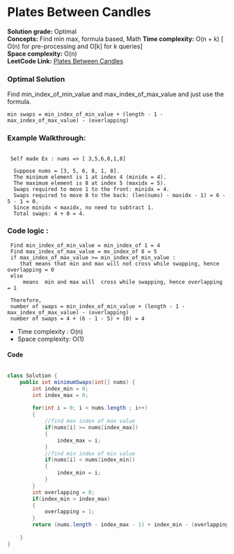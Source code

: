 # Plates Between Candles

**Solution grade:** Optimal  
**Concepts:** Find min max, formula based, Math
**Time complexity:** O(n + k)  [ O(n) for pre-processing and O[k] for k queries]  <br>
**Space complexity:** O(n)  <br>
**LeetCode Link:** [Plates Between Candles](https://leetcode.com/problems/plates-between-candles/) <br>



### Optimal Solution

 Find min_index_of_min_value and max_index_of_max_value and just use the formula.
 ```
 min swaps = min_index_of_min_value + (length - 1 - max_index_of_max_value) - (overlapping)
 ```
### Example Walkthrough:
```

 Self made Ex : nums => [ 3,5,6,8,1,8]

  Suppose nums = [3, 5, 6, 8, 1, 8].
  The minimum element is 1 at index 4 (minidx = 4).
  The maximum element is 8 at index 5 (maxidx = 5).
  Swaps required to move 1 to the front: minidx = 4.
  Swaps required to move 8 to the back: (len(nums) - maxidx - 1) = 6 - 5 - 1 = 0.
  Since minidx < maxidx, no need to subtract 1.
  Total swaps: 4 + 0 = 4.
```
### Code logic :
```
 Find min_index_of_min_value = min_index_of 1 = 4
 Find max_index_of_max_value = mx_index_of 8 = 5
 if max_index_of_max_value >= min_index_of_min_value : 
    that means that min and max will not cross while swapping, hence overlapping = 0
 else
     means  min and max will  cross while swapping, hence overlapping = 1
 
 Therefore, 
 number of swaps = min_index_of_min_value + (length - 1 - max_index_of_max_value) - (overlapping)
 number of swaps = 4 + (6 - 1 - 5) + (0) = 4

```




- Time complexity : O(n) 
- Space complexity: O(1)


####  Code

```java

class Solution {
    public int minimumSwaps(int[] nums) {
        int index_min = 0;
        int index_max = 0;
        
        for(int i = 0; i < nums.length ; i++)
        {
            //find max index of max value
            if(nums[i] >= nums[index_max])
            {
                index_max = i;
            }
            //find min index of min value
            if(nums[i] < nums[index_min])
            {
                index_min = i;
            }
        }
        int overlapping = 0;
        if(index_min > index_max) 
        {
            overlapping = 1;
        }
        return (nums.length - index_max - 1) + index_min - (overlapping);
        
    }
}


```
